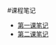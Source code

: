 #课程笔记
- [第一课笔记](https://github.com/KingNigel/node-notes/tree/master/lesson1)
- [第二课笔记](https://github.com/KingNigel/node-notes/tree/master/lesson2)
